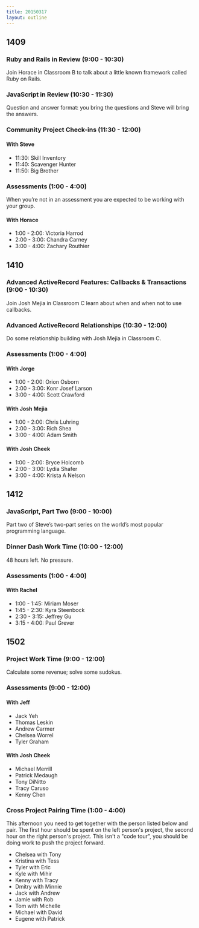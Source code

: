 ```yaml
---
title: 20150317
layout: outline
---
```


## 1409

### Ruby and Rails in Review (9:00 - 10:30)

Join Horace in Classroom B to talk about a little known framework called Ruby on Rails.

### JavaScript in Review (10:30 - 11:30)

Question and answer format: you bring the questions and Steve will bring the answers.

### Community Project Check-ins (11:30 - 12:00)

#### With Steve

* 11:30: Skill Inventory
* 11:40: Scavenger Hunter
* 11:50: Big Brother

### Assessments (1:00 - 4:00)

When you’re not in an assessment you are expected to be working with your group.

#### With Horace

* 1:00 - 2:00: Victoria Harrod
* 2:00 - 3:00: Chandra Carney
* 3:00 - 4:00: Zachary Routhier

## 1410

### Advanced ActiveRecord Features: Callbacks & Transactions (9:00 - 10:30)

Join Josh Mejia in Classroom C learn about when and when not to use callbacks.

### Advanced ActiveRecord Relationships (10:30 - 12:00)

Do some relationship building with Josh Mejia in Classroom C.

### Assessments (1:00 - 4:00)

#### With Jorge

* 1:00 - 2:00: Orion Osborn
* 2:00 - 3:00: Konr Josef Larson
* 3:00 - 4:00: Scott Crawford

#### With Josh Mejia

* 1:00 - 2:00: Chris Luhring
* 2:00 - 3:00: Rich Shea
* 3:00 - 4:00: Adam Smith

#### With Josh Cheek

* 1:00 - 2:00: Bryce Holcomb
* 2:00 - 3:00: Lydia Shafer
* 3:00 - 4:00: Krista A Nelson

## 1412

### JavaScript, Part Two (9:00 - 10:00)

Part two of Steve’s two-part series on the world’s most popular programming language.

### Dinner Dash Work Time (10:00 - 12:00)

48 hours left. No pressure.

### Assessments (1:00 - 4:00)

#### With Rachel

* 1:00 - 1:45: Miriam Moser
* 1:45 - 2:30: Kyra Steenbock
* 2:30 - 3:15: Jeffrey Gu
* 3:15 - 4:00: Paul Grever

## 1502

### Project Work Time (9:00 - 12:00)

Calculate some revenue; solve some sudokus.

### Assessments (9:00 - 12:00)

#### With Jeff

* Jack Yeh
* Thomas Leskin
* Andrew Carmer
* Chelsea Worrel
* Tyler Graham

#### With Josh Cheek

* Michael Merrill
* Patrick Medaugh
* Tony DiNitto
* Tracy Caruso
* Kenny Chen

### Cross Project Pairing Time (1:00 - 4:00)

This afternoon you need to get together with the person listed below and
pair. The first hour should be spent on the left person's project, the second
hour on the right person's project. This isn't a "code tour", you should be doing
work to push the project forward.

* Chelsea with Tony
* Kristina with Tess
* Tyler with Eric
* Kyle with Mihir
* Kenny with Tracy
* Dmitry with Minnie
* Jack with Andrew
* Jamie with Rob
* Tom with Michelle
* Michael with David
* Eugene with Patrick
